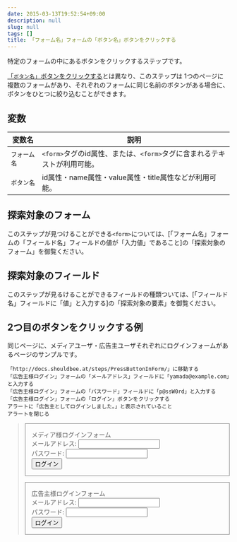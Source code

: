 ```yaml
---
date: 2015-03-13T19:52:54+09:00
description: null
slug: null
tags: []
title: 「フォーム名」フォームの「ボタン名」ボタンをクリックする
---
```


特定のフォームの中にあるボタンをクリックするステップです。

[「`ボタン名`」ボタンをクリックする]とは異なり、このステップは
1つのページに複数のフォームがあり、それぞれのフォームに同じ名前のボタンがある場合に、ボタンをひとつに絞り込むことができます。

[「`ボタン名`」ボタンをクリックする]: /steps/PressButton/

## 変数

変数名 | 説明
------|---------
`フォーム名` | `<form>`タグのid属性、または、`<form>`タグに含まれるテキストが利用可能。
`ボタン名` | id属性・name属性・value属性・title属性などが利用可能。

## 探索対象のフォーム

このステップが見つけることができる`<form>`については、[「フォーム名」フォームの「フィールド名」フィールドの値が「入力値」であること]の「探索対象のフォーム」を御覧ください。

## 探索対象のフィールド

このステップが見るけることができるフィールドの種類ついては、[「フィールド名」フィールドに「値」と入力する]の「探索対象の要素」を御覧ください。

## 2つ目のボタンをクリックする例

同じページに、メディアユーザ・広告主ユーザそれぞれにログインフォームがあるページのサンプルです。

```
「http://docs.shouldbee.at/steps/PressButtonInForm/」に移動する
「広告主様ログイン」フォームの「メールアドレス」フィールドに「yamada@example.com」と入力する
「広告主様ログイン」フォームの「パスワード」フィールドに「p@ssW0rd」と入力する
「広告主様ログイン」フォームの「ログイン」ボタンをクリックする
アラートに「広告主としてログインしました。」と表示されていること
アラートを閉じる
```

<blockquote>
<form action="#" style="border: 1px solid gray; padding: 1em; margin-bottom: 1em;">
  <div>メディア様ログインフォーム</div>
  <div><label>メールアドレス: <input type="text" name="email"></label></div>
  <div><label>パスワード: <input type="password" name="password"></label></div>
  <button onclick="alert('メディアとしてログインしました。'); return false;">ログイン</button>
</form>
<form action="#" style="border: 1px solid gray; padding: 1em;">
  <div>広告主様ログインフォーム</div>
  <div><label>メールアドレス: <input type="text" name="email"></label></div>
  <div><label>パスワード: <input type="password" name="password"></label></div>
  <button onclick="alert('広告主としてログインしました。'); return false;">ログイン</button>
</form>
</blockquote>
